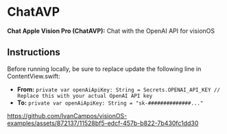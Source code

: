 # ChatAVP
**Chat Apple Vision Pro (ChatAVP):** Chat with the OpenAI API for visionOS  

## Instructions
Before running locally, be sure to replace update the following line in ContentView.swift:
* **From:**
`private var openAiApiKey: String = Secrets.OPENAI_API_KEY // Replace this with your actual OpenAI API key`
* **To:**
`private var openAiApiKey: String = "sk-##############..."`

https://github.com/IvanCampos/visionOS-examples/assets/872137/11528bf5-edcf-457b-b822-7b430fc1dd30
